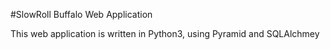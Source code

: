 #SlowRoll Buffalo Web Application

This web application is written in Python3, using Pyramid and SQLAlchmey
